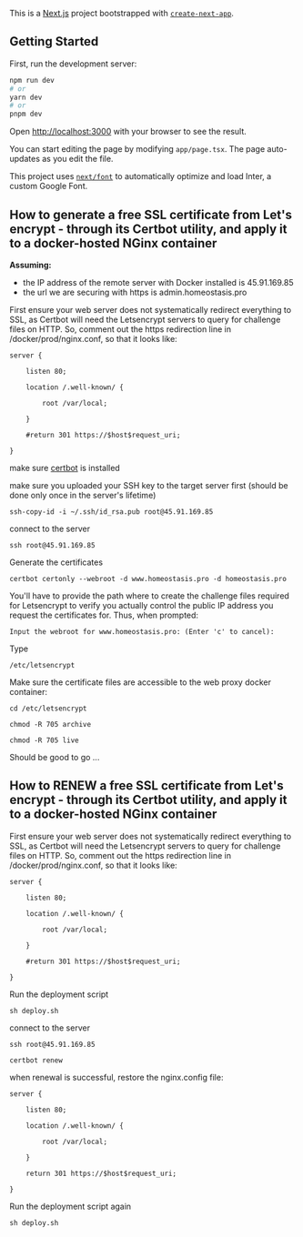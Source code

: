 This is a [Next.js](https://nextjs.org/) project bootstrapped with [`create-next-app`](https://github.com/vercel/next.js/tree/canary/packages/create-next-app).

## Getting Started

First, run the development server:

```bash
npm run dev
# or
yarn dev
# or
pnpm dev
```

Open [http://localhost:3000](http://localhost:3000) with your browser to see the result.

You can start editing the page by modifying `app/page.tsx`. The page auto-updates as you edit the file.

This project uses [`next/font`](https://nextjs.org/docs/basic-features/font-optimization) to automatically optimize and load Inter, a custom Google Font.

## How to generate a free SSL certificate from Let's encrypt - through its Certbot utility, and apply it to a docker-hosted NGinx container

**Assuming:**
* the IP address of the remote server with Docker installed is 45.91.169.85
* the url we are securing with https is admin.homeostasis.pro

First ensure your web server does not systematically redirect everything to SSL, as Certbot will need the Letsencrypt servers to query for challenge files on HTTP. So, comment out the https redirection line in /docker/prod/nginx.conf, so that it looks like:

`server {`

`    listen 80;`

`    location /.well-known/ {`

`        root /var/local;`

`    }`

`    #return 301 https://$host$request_uri;`

`}`

make sure [certbot](https://certbot.eff.org/instructions?ws=nginx&os=ubuntufocal) is installed

make sure you uploaded your SSH key to the target server first (should be done only once in the server's lifetime)

`ssh-copy-id -i ~/.ssh/id_rsa.pub root@45.91.169.85`

connect to the server

`ssh root@45.91.169.85`

Generate the certificates

`certbot certonly --webroot -d www.homeostasis.pro -d homeostasis.pro`

You'll have to provide the path where to create the challenge files required for Letsencrypt to verify you actually control the public IP address you request the certificates for. Thus, when prompted:

`Input the webroot for www.homeostasis.pro: (Enter 'c' to cancel):`

Type

`/etc/letsencrypt`

Make sure the certificate files are accessible to the web proxy docker container:

`cd /etc/letsencrypt`

`chmod -R 705 archive`

`chmod -R 705 live`

Should be good to go ...

## How to RENEW a free SSL certificate from Let's encrypt - through its Certbot utility, and apply it to a docker-hosted NGinx container

First ensure your web server does not systematically redirect everything to SSL, as Certbot will need the Letsencrypt servers to query for challenge files on HTTP. So, comment out the https redirection line in /docker/prod/nginx.conf, so that it looks like:

`server {`

`    listen 80;`

`    location /.well-known/ {`

`        root /var/local;`

`    }`

`    #return 301 https://$host$request_uri;`

`}`

Run the deployment script

`sh deploy.sh`

connect to the server

`ssh root@45.91.169.85`

`certbot renew`

when renewal is successful, restore the nginx.config file:

`server {`

`    listen 80;`

`    location /.well-known/ {`

`        root /var/local;`

`    }`

`    return 301 https://$host$request_uri;`

`}`

Run the deployment script again

`sh deploy.sh`